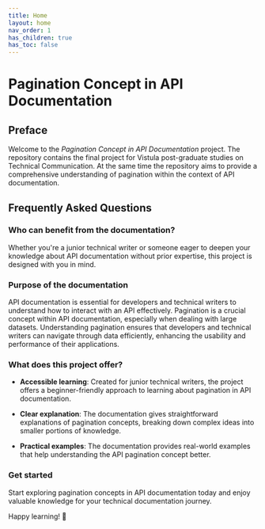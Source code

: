 ```yaml
---
title: Home
layout: home
nav_order: 1
has_children: true
has_toc: false
---
```


# Pagination Concept in API Documentation

## Preface

Welcome to the <em>Pagination Concept in API Documentation</em> project. The repository contains the final project for Vistula post-graduate studies on Technical Communication. At the same time the repository aims to provide a comprehensive understanding of pagination within the context of API documentation. 

## Frequently Asked Questions

### Who can benefit from the documentation?

Whether you're a junior technical writer or someone eager to deepen your knowledge about API documentation without prior expertise, this project is designed with you in mind.

### Purpose of the documentation

API documentation is essential for developers and technical writers to understand how to interact with an API effectively. Pagination is a crucial concept within API documentation, especially when dealing with large datasets. Understanding pagination ensures that developers and technical writers can navigate through data efficiently, enhancing the usability and performance of their applications.

### What does this project offer?

- **Accessible learning**: Created for junior technical writers, the project offers a beginner-friendly approach to learning about pagination in API documentation.

- **Clear explanation**: The documentation gives straightforward explanations of pagination concepts, breaking down complex ideas into smaller portions of knowledge.
  
- **Practical examples**: The documentation provides real-world examples that help understanding the API pagination concept better. 

### Get started

Start exploring pagination concepts in API documentation today and enjoy valuable knowledge for your technical documentation journey.

Happy learning! 🚀
